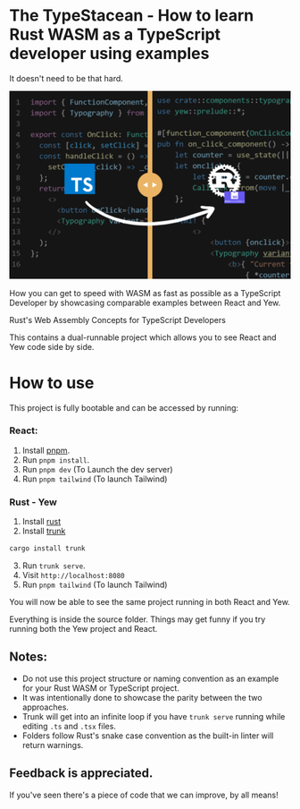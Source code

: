 # The TypeStacean -  How to learn Rust WASM as a TypeScript developer using examples
It doesn't need to be that hard.

<img src="./src/assets/typescript-to-rust-wasm.png" style="margin:0 auto;max-width:100%;"  >

How you can get to speed with WASM as fast as possible as a TypeScript Developer by showcasing comparable examples between React and Yew. 

Rust's Web Assembly Concepts for TypeScript Developers 

This contains a dual-runnable project which allows you to see React and Yew code side by side. 

# How to use
This project is fully bootable and can be accessed by running:
### React:
1. Install [pnpm](https://pnpm.io/installation). 
2. Run `pnpm install`.
3. Run `pnpm dev` (To Launch the dev server)
4. Run `pnpm tailwind` (To launch Tailwind)

### Rust - Yew
1. Install [rust](https://www.rust-lang.org/)
2. Install [trunk](https://trunkrs.dev/)
```sh
cargo install trunk
```
3. Run `trunk serve`.
4. Visit `http://localhost:8080`
5. Run `pnpm tailwind` (To launch Tailwind)

You will now be able to see the same project running in both React and Yew.

Everything is inside the source folder. Things may get funny if you try running both the Yew project and React. 

## Notes:
* Do not use this project structure or naming convention as an example for your Rust WASM or TypeScript project. 
* It was intentionally done to showcase the parity between the two approaches.
* Trunk will get into an infinite loop if you have `trunk serve` running while editing `.ts` and `.tsx` files.
* Folders follow Rust's snake case convention as the built-in linter will return warnings.

## Feedback is appreciated.
If you've seen there's a piece of code that we can improve, by all means!